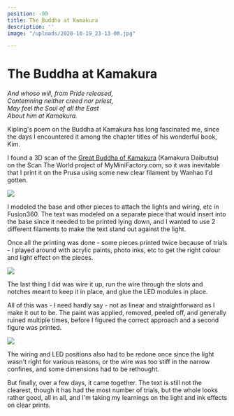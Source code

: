 ```yaml
---
position: -99
title: The Buddha at Kamakura
description: ''
image: "/uploads/2020-10-19_23-13-00.jpg"

---
```

# The Buddha at Kamakura

_And whoso will, from Pride released,  
Contemning neither creed nor priest,  
May feel the Soul of all the East  
About him at Kamakura._

Kipling's poem on the Buddha at Kamakura has long fascinated me, since the days I encountered it among the chapter titles of his wonderful book, Kim.

I found a 3D scan of the [Great Buddha of Kamakura](mmf.io/o/1852) (Kamakura Daibutsu) on the Scan The World project of MyMiniFactory.com, so it was inevitable that I print it on the Prusa using some new clear filament by Wanhao I'd gotten.

![](/uploads/img_20200321_190100052.jpg)

I modeled the base and other pieces to attach the lights and wiring, etc in Fusion360. The text was modeled on a separate piece that would insert into the base since it needed to be printed lying down, and I wanted to use 2 different filaments to make the text stand out against the light.

Once all the printing was done - some pieces printed twice because of trials - I played around with acrylic paints, photo inks, etc to get the right colour and light effect on the pieces.

![](/uploads/img_20200426_202046598.jpg)

The last thing I did was wire it up, run the wire through the slots and notches meant to keep it in place, and glue the LED modules in place.

All of this was - I need hardly say - not as linear and straightforward as I make it out to be. The paint was applied, removed, peeled off, and generally ruined multiple times, before I figured the correct approach and a second figure was printed.

![](/uploads/img_20200530_020328838.jpg)

The wiring and LED positions also had to be redone once since the light wasn't right for various reasons, or the wire was too stiff in the narrow confines, and some dimensions had to be rethought.

But finally, over a few days, it came together. The text is still not the clearest, though it has had the most number of trials, but the whole looks rather good, all in all, and I'm taking my learnings on the light and ink effects on clear prints.